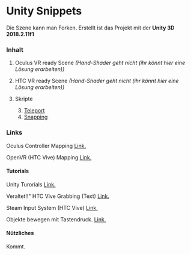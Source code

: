 # Unity Snippets

Die Szene kann man Forken. Erstellt ist das Projekt mit der **Unity 3D 2018.2.11f1**

### Inhalt

1. Oculus VR ready Scene _(Hand-Shader geht nicht (ihr könnt hier eine Lösung erarbeiten))_
2. HTC VR ready Scene _(Hand-Shader geht nicht (ihr könnt hier eine Lösung erarbeiten))_
3. Skripte

   3. [Teleport](https://github.com/Polygonschmiede/Snippet/blob/master/Assets/Scripts/Teleport.cs)
   3. [Snapping](https://github.com/Polygonschmiede/Snippet/blob/master/Assets/Scripts/Snapping.cs)
### Links
Oculus Controller Mapping [Link.](https://developer.oculus.com/documentation/unity/latest/concepts/unity-ovrinput/)

OpenVR (HTC Vive) Mapping [Link.](https://docs.unity3d.com/Manual/OpenVRControllers.html)

#### Tutorials
Unity Turorials  [Link.](https://www.raywenderlich.com/unity/)

Veraltet!!" HTC Vive Grabbing (Text) [Link.](https://www.raywenderlich.com/792-htc-vive-tutorial-for-unity)

Steam Input System (HTC Vive) [Link.](https://www.youtube.com/watch?v=bn8eMxBcI70)

Objekte bewegen mit Tastendruck. [Link.](https://www.youtube.com/watch?v=N73EWquTGSY)
#### Nützliches
Kommt.
